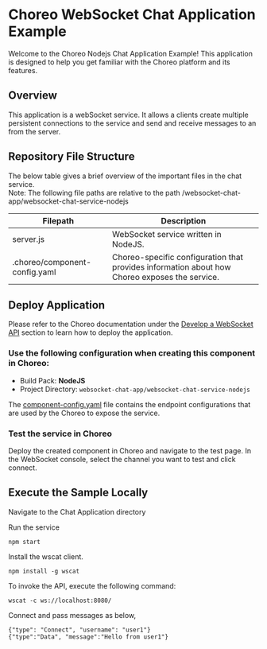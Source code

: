 # Choreo WebSocket Chat Application Example

Welcome to the Choreo Nodejs Chat Application Example! This application is designed to help you get familiar with the Choreo platform and its features.

## Overview

This application is a webSocket service. It allows a clients create multiple persistent connections to the service and send and receive messages to an from the server.

## Repository File Structure

The below table gives a brief overview of the important files in the chat service.\
Note: The following file paths are relative to the path /websocket-chat-app/websocket-chat-service-nodejs

| Filepath                      | Description                                                                                   |
| ------------------------------| --------------------------------------------------------------------------------------------- |
| server.js                     | WebSocket service written in NodeJS.                                                          |
| .choreo/component-config.yaml | Choreo-specific configuration that provides information about how Choreo exposes the service. |

## Deploy Application

Please refer to the Choreo documentation under the [Develop a WebSocket API](https://wso2.com/choreo/docs/develop-components/develop-services/develop-a-nodejs-websocket-api/) section to learn how to deploy the application.

### Use the following configuration when creating this component in Choreo:

- Build Pack: **NodeJS**
- Project Directory: `websocket-chat-app/websocket-chat-service-nodejs`

The [component-config.yaml](.choreo/component-config.yaml) file contains the endpoint configurations that are used by the Choreo to expose the service.

### Test the service in Choreo

Deploy the created component in Choreo and navigate to the test page. In the WebSocket console, select the channel you want to test and click connect.

## Execute the Sample Locally

Navigate to the Chat Application directory

Run the service

```shell
npm start
```

Install the wscat client.

```shell
npm install -g wscat
```

To invoke the API, execute the following command:

```shell
wscat -c ws://localhost:8080/
```
Connect and pass messages as below,
```shell
{"type": "Connect", "username": "user1"}
{"type":"Data", "message":"Hello from user1"}
```
